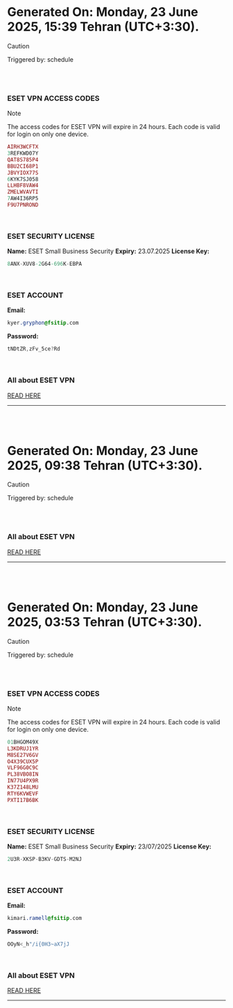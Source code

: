 # Generated On: Monday, 23 June 2025, 15:39 Tehran (UTC+3:30).

> [!CAUTION]
> Triggered by: schedule

<br><br>

### ESET VPN ACCESS CODES

> [!NOTE]
> The access codes for ESET VPN will expire in 24 hours.
> Each code is valid for login on only one device.

```ruby
AIRH3WCFTX
3REFKWD07Y
QAT8S785P4
BBU2CI68P1
JBVYIOX77S
6KYK7SJ058
LLHBF8VAW4
ZMELWVAVTI
7AW4I36RP5
F9U7PNROND
```

<br>

### ESET SECURITY LICENSE

**Name:** ESET Small Business Security
**Expiry:** 23.07.2025
**License Key:**

```POV-Ray SDL
8ANX-XUV8-2G64-696K-EBPA
```

<br>

### ESET ACCOUNT

**Email:**

```CSS
kyer.gryphon@fsitip.com
```

**Password:**

```POV-Ray SDL
tNDtZR,zFv_5ce?Rd
```

<br>

### All about ESET VPN

[READ HERE](https://t.me/F_NiREvil/2113)

---

<br><br>

# Generated On: Monday, 23 June 2025, 09:38 Tehran (UTC+3:30).

> [!CAUTION]
> Triggered by: schedule

<br><br>

### All about ESET VPN

[READ HERE](https://t.me/F_NiREvil/2113)

---

<br><br>

# Generated On: Monday, 23 June 2025, 03:53 Tehran (UTC+3:30).

> [!CAUTION]
> Triggered by: schedule

<br><br>

### ESET VPN ACCESS CODES

> [!NOTE]
> The access codes for ESET VPN will expire in 24 hours.
> Each code is valid for login on only one device.

```ruby
01BHGOM49X
L3KDRUJ1YR
M8SE27V6GV
O4X39CUX5P
VLF96G0C9C
PL38VBO8IN
IN77U4PX9R
K37Z148LMU
RTY6KVWEVF
PXTI17B6BK
```

<br>

### ESET SECURITY LICENSE

**Name:** ESET Small Business Security
**Expiry:** 23/07/2025
**License Key:**

```POV-Ray SDL
2U3R-XKSP-B3KV-GDTS-M2NJ
```

<br>

### ESET ACCOUNT

**Email:**

```CSS
kimari.ramell@fsitip.com
```

**Password:**

```POV-Ray SDL
OOyN<_h"/i{0H3~aX7jJ
```

<br>

### All about ESET VPN

[READ HERE](https://t.me/F_NiREvil/2113)

---

<br><br>

